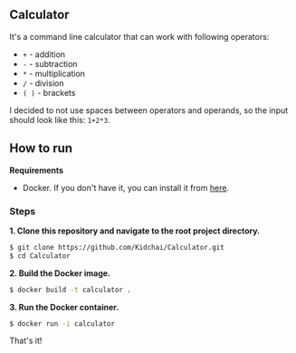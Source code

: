 ## Calculator

It's a command line calculator that can work with following operators:
- `+` - addition
- `-` - subtraction
- `*` - multiplication
- `/` - division
- `( )` - brackets

I decided to not use spaces between operators and operands, so the input should look like this: `1+2*3`.

## How to run

**Requirements**

- Docker. If you don't have it, you can install it from [here](https://docs.docker.com/get-docker/).

### Steps

**1. Clone this repository and navigate to the root project directory.**

```bash
$ git clone https://github.com/Kidchai/Calculator.git
$ cd Calculator
```

**2. Build the Docker image.**

```bash
$ docker build -t calculator .
```

**3. Run the Docker container.**

```bash
$ docker run -i calculator
```

That's it!